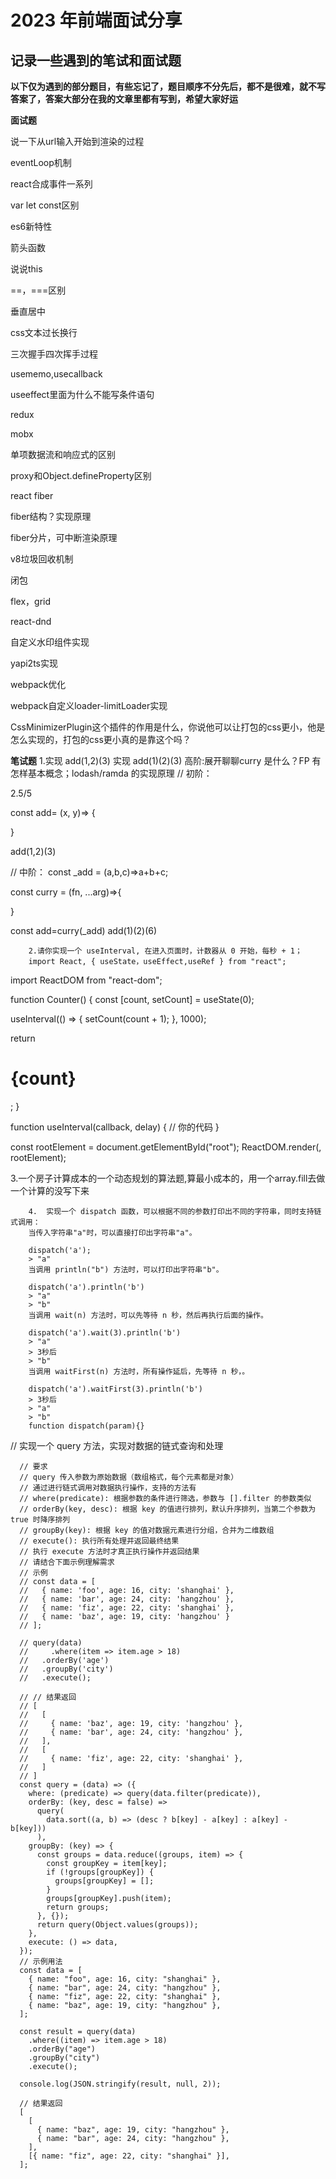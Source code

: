 # 2023 年前端面试分享

## 记录一些遇到的笔试和面试题

**以下仅为遇到的部分题目，有些忘记了，题目顺序不分先后，都不是很难，就不写答案了，答案大部分在我的文章里都有写到，希望大家好运**

**面试题**

说一下从url输入开始到渲染的过程

eventLoop机制

react合成事件一系列

var let const区别

es6新特性

箭头函数

说说this

==，===区别

垂直居中

css文本过长换行

三次握手四次挥手过程

usememo,usecallback

useeffect里面为什么不能写条件语句

redux

mobx

单项数据流和响应式的区别

proxy和Object.defineProperty区别

react fiber

fiber结构？实现原理

fiber分片，可中断渲染原理

v8垃圾回收机制

闭包

flex，grid

react-dnd

自定义水印组件实现

yapi2ts实现

webpack优化

webpack自定义loader-limitLoader实现

CssMinimizerPlugin这个插件的作用是什么，你说他可以让打包的css更小，他是怎么实现的，打包的css更小真的是靠这个吗？

**笔试题**
        1.实现 add(1,2)(3) 实现 add(1)(2)(3) 高阶:展开聊聊curry 是什么？FP 有怎样基本概念；lodash/ramda 的实现原理
// 初阶：

2.5/5

const add= (x, y)=> {

}

add(1,2)(3)


// 中阶：
const _add = (a,b,c)=>a+b+c;

const curry = (fn, ...arg)=>{

}

const add=curry(_add)
add(1)(2)(6)

        2.请你实现一个 useInterval, 在进入页面时，计数器从 0 开始，每秒 + 1；
        import React, { useState，useEffect,useRef } from "react";
import ReactDOM from "react-dom";

function Counter() {
  const [count, setCount] = useState(0);
  
  useInterval(() => {
    setCount(count + 1);
  }, 1000);

  return <h1>{count}</h1>;
}

function useInterval(callback, delay) {
  // 你的代码
}

const rootElement = document.getElementById("root");
ReactDOM.render(<Counter />, rootElement);

3.一个房子计算成本的一个动态规划的算法题,算最小成本的，用一个array.fill去做一个计算的没写下来

        4.  实现一个 dispatch 函数，可以根据不同的参数打印出不同的字符串，同时支持链式调用：
        当传入字符串"a"时，可以直接打印出字符串"a"。

        dispatch('a');
        > "a"
        当调用 println("b") 方法时，可以打印出字符串"b"。

        dispatch('a').println('b')
        > "a"
        > "b"
        当调用 wait(n) 方法时，可以先等待 n 秒，然后再执行后面的操作。

        dispatch('a').wait(3).println('b')
        > "a"
        > 3秒后
        > "b"
        当调用 waitFirst(n) 方法时，所有操作延后，先等待 n 秒，。

        dispatch('a').waitFirst(3).println('b')
        > 3秒后
        > "a"
        > "b"
        function dispatch(param){}

  // 实现一个 query 方法，实现对数据的链式查询和处理

      // 要求
      // query 传入参数为原始数据（数组格式，每个元素都是对象）
      // 通过进行链式调用对数据执行操作，支持的方法有
      // where(predicate): 根据参数的条件进行筛选，参数与 [].filter 的参数类似
      // orderBy(key, desc): 根据 key 的值进行排列，默认升序排列，当第二个参数为 true 时降序排列
      // groupBy(key): 根据 key 的值对数据元素进行分组，合并为二维数组
      // execute(): 执行所有处理并返回最终结果
      // 执行 execute 方法时才真正执行操作并返回结果
      // 请结合下面示例理解需求
      // 示例
      // const data = [
      //   { name: 'foo', age: 16, city: 'shanghai' },
      //   { name: 'bar', age: 24, city: 'hangzhou' },
      //   { name: 'fiz', age: 22, city: 'shanghai' },
      //   { name: 'baz', age: 19, city: 'hangzhou' }
      // ];

      // query(data)
      //     .where(item => item.age > 18)
      //   .orderBy('age')
      //   .groupBy('city')
      //   .execute();

      // // 结果返回
      // [
      //   [
      //     { name: 'baz', age: 19, city: 'hangzhou' },
      //     { name: 'bar', age: 24, city: 'hangzhou' },
      //   ],
      //   [
      //     { name: 'fiz', age: 22, city: 'shanghai' },
      //   ]
      // ]
      const query = (data) => ({
        where: (predicate) => query(data.filter(predicate)),
        orderBy: (key, desc = false) =>
          query(
            data.sort((a, b) => (desc ? b[key] - a[key] : a[key] - b[key]))
          ),
        groupBy: (key) => {
          const groups = data.reduce((groups, item) => {
            const groupKey = item[key];
            if (!groups[groupKey]) {
              groups[groupKey] = [];
            }
            groups[groupKey].push(item);
            return groups;
          }, {});
          return query(Object.values(groups));
        },
        execute: () => data,
      });
      // 示例用法
      const data = [
        { name: "foo", age: 16, city: "shanghai" },
        { name: "bar", age: 24, city: "hangzhou" },
        { name: "fiz", age: 22, city: "shanghai" },
        { name: "baz", age: 19, city: "hangzhou" },
      ];

      const result = query(data)
        .where((item) => item.age > 18)
        .orderBy("age")
        .groupBy("city")
        .execute();

      console.log(JSON.stringify(result, null, 2));

      // 结果返回
      [
        [
          { name: "baz", age: 19, city: "hangzhou" },
          { name: "bar", age: 24, city: "hangzhou" },
        ],
        [{ name: "fiz", age: 22, city: "shanghai" }],
      ];

